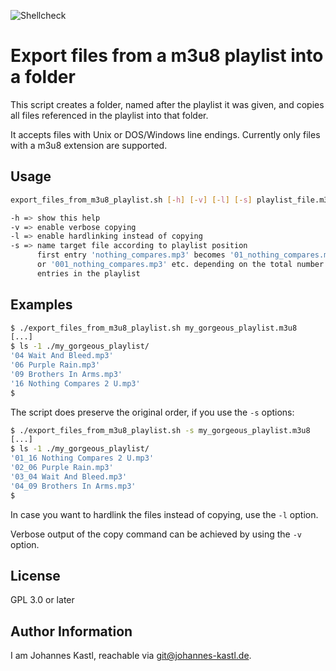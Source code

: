 ![Shellcheck](https://github.com/ojkastl/export_files_from_m3u8_playlist/workflows/Shellcheck/badge.svg)

# Export files from a m3u8 playlist into a folder

This script creates a folder, named after the playlist it was given, and copies all files referenced in the playlist into that folder.

It accepts files with Unix or DOS/Windows line endings. Currently only files with a m3u8 extension are supported.

## Usage

```bash
export_files_from_m3u8_playlist.sh [-h] [-v] [-l] [-s] playlist_file.m3u8

-h => show this help
-v => enable verbose copying
-l => enable hardlinking instead of copying
-s => name target file according to playlist position
      first entry 'nothing_compares.mp3' becomes '01_nothing_compares.mp3'
      or '001_nothing_compares.mp3' etc. depending on the total number of
      entries in the playlist
```

## Examples

```bash
$ ./export_files_from_m3u8_playlist.sh my_gorgeous_playlist.m3u8
[...]
$ ls -1 ./my_gorgeous_playlist/
'04 Wait And Bleed.mp3'
'06 Purple Rain.mp3'
'09 Brothers In Arms.mp3'
'16 Nothing Compares 2 U.mp3'
$
```

The script does preserve the original order, if you use the `-s` options:

```bash
$ ./export_files_from_m3u8_playlist.sh -s my_gorgeous_playlist.m3u8
[...]
$ ls -1 ./my_gorgeous_playlist/
'01_16 Nothing Compares 2 U.mp3'
'02_06 Purple Rain.mp3'
'03_04 Wait And Bleed.mp3'
'04_09 Brothers In Arms.mp3'
$
```

In case you want to hardlink the files instead of copying, use the `-l` option.

Verbose output of the copy command can be achieved by using the `-v` option.

## License

GPL 3.0 or later

## Author Information

I am Johannes Kastl, reachable via git@johannes-kastl.de.
